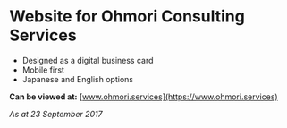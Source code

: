 # Website for Ohmori Consulting Services

* Designed as a digital business card
* Mobile first
* Japanese and English options

**Can be viewed at:** [www.ohmori.services](https://www.ohmori.services)

*As at 23 September 2017*
